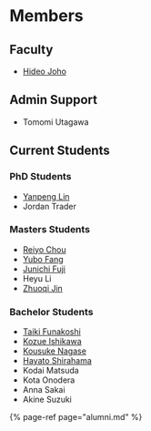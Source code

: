 # Members

## Faculty

* [Hideo Joho](https://docs.joholab.com/hideo/v/en/)

## Admin Support

* Tomomi Utagawa

## Current Students

### PhD Students

* [Yanpeng Lin](https://docs.joholab.com/yanpeng/)
* Jordan Trader

### Masters Students

* [Reiyo Chou](https://docs.joholab.com/reiyo/)
* [Yubo Fang](https://docs.joholab.com/yubo/)
* [Junichi Fuji](https://docs.joholab.com/junichi/)
* Heyu Li
* [Zhuoqi Jin](https://docs.joholab.com/zhuoqi/)

### Bachelor Students

* [Taiki Funakoshi](https://docs.joholab.com/taiki/)
* [Kozue Ishikawa](https://docs.joholab.com/kozue/)
* [Kousuke Nagase](https://docs.joholab.com/kousuke/)
* [Hayato Shirahama](https://docs.joholab.com/hayato/)
* Kodai Matsuda
* Kota Onodera
* Anna Sakai
* Akine Suzuki

{% page-ref page="alumni.md" %}



